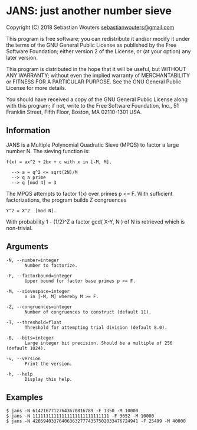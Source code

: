 JANS: just another number sieve
===============================

Copyright (C) 2018 Sebastian Wouters <sebastianwouters@gmail.com>

This program is free software; you can redistribute it and/or modify
it under the terms of the GNU General Public License as published by
the Free Software Foundation; either version 2 of the License, or
(at your option) any later version.

This program is distributed in the hope that it will be useful,
but WITHOUT ANY WARRANTY; without even the implied warranty of
MERCHANTABILITY or FITNESS FOR A PARTICULAR PURPOSE.  See the
GNU General Public License for more details.

You should have received a copy of the GNU General Public License along
with this program; if not, write to the Free Software Foundation, Inc.,
51 Franklin Street, Fifth Floor, Boston, MA 02110-1301 USA.

Information
-----------

JANS is a Multiple Polynomial Quadratic Sieve (MPQS)
to factor a large number N. The sieving function is:

    f(x) = ax^2 + 2bx + c with x in [-M, M].

      --> a = q^2 <= sqrt(2N)/M
      --> q a prime
      --> q [mod 4] = 3

The MPQS attempts to factor f(x) over primes p <= F.
With sufficient factorizations, the program builds Z
congruences

    Y^2 = X^2  [mod N].

With probability 1 - (1/2)^Z a factor gcd( X-Y, N )
of N is retrieved which is non-trivial.

Arguments
---------

    -N, --number=integer
           Number to factorize.

    -F, --factorbound=integer
           Upper bound for factor base primes p <= F.

    -M, --sievespace=integer
           x in [-M, M] whereby M >= F.

    -Z, --congruences=integer
           Number of congruences to construct (default 11).

    -T, --threshold=float
           Threshold for attempting trial division (default 8.0).

    -B, --bits=integer
           Large integer bit precision. Should be a multiple of 256 (default 1024).

    -v, --version
           Print the version.

    -h, --help
           Display this help.

Examples
--------

    $ jans -N 61421677127643670816789 -F 1350 -M 10000
    $ jans -N 11111111111111111111111111111 -F 3652 -M 10000
    $ jans -N 4205940337640636327774357502033476724941 -F 25499 -M 40000

